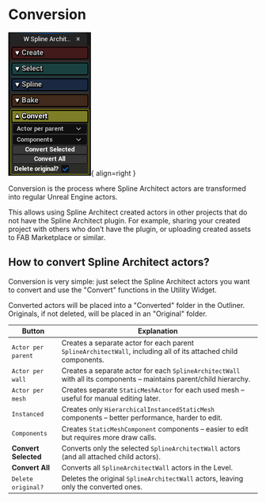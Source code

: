# Conversion

![img](assets/convert-buttons.jpg){ align=right }

Conversion is the process where Spline Architect actors are transformed into regular Unreal Engine actors.

This allows using Spline Architect created actors in other projects that do not have the Spline Architect plugin. For example, sharing your created project with others who don’t have the plugin, or uploading created assets to FAB Marketplace or similar.

## How to convert Spline Architect actors?

Conversion is very simple: just select the Spline Architect actors you want to convert and use the "Convert" functions in the Utility Widget.

Converted actors will be placed into a "Converted" folder in the Outliner. Originals, if not deleted, will be placed in an "Original" folder.

| **Button**             | **Explanation**                                                                                     |
|------------------------|---------------------------------------------------------------------------------------------------|
| `Actor per parent`      | Creates a separate actor for each parent `SplineArchitectWall`, including all of its attached child components. |
| `Actor per wall`        | Creates a separate actor for each `SplineArchitectWall` with all its components – maintains parent/child hierarchy. |
| `Actor per mesh`        | Creates separate `StaticMeshActor` for each used mesh – useful for manual editing later.          |
| `Instanced`             | Creates only `HierarchicalInstancedStaticMesh` components – better performance, harder to edit.   |
| `Components`            | Creates `StaticMeshComponent` components – easier to edit but requires more draw calls.           |
| **Convert Selected**    | Converts only the selected `SplineArchitectWall` actors (and all attached child actors).          |
| **Convert All**         | Converts all `SplineArchitectWall` actors in the Level.                                           |
| `Delete original?`      | Deletes the original `SplineArchitectWall` actors, leaving only the converted ones.                |
